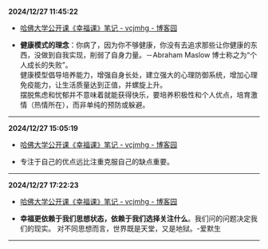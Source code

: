 
**2024/12/27 11:45:22**

- [哈佛大学公开课《幸福课》笔记 - vcjmhg - 博客园](https://www.cnblogs.com/goWithHappy/p/the-course-of-happiness.html#%E7%AC%AC%E4%BA%8C%E5%8D%81%E8%AE%B2-%E5%B9%B8%E7%A6%8F%E4%B8%8E%E5%B9%BD%E9%BB%98)

- <strong>健康模式的理念</strong>：你病了，因为你不够健康，你没有去追求那些让你健康的东西，没做到自我实现，削弱了自身力量。－Abraham Maslow 博士称之为“个人成长的失败”。<br>
健康模型倡导培养能力，增强自身长处，建立强大的心理防御系统，增加心理免疫能力，让生活质量达到正值，并螺旋上升。<br>
摆脱焦虑和忧郁并不意味着就能获得快乐，要培养积极性和个人优点，培育激情（热情所在），而非单纯的预防或躲避。


---


**2024/12/27 15:05:19**

- [哈佛大学公开课《幸福课》笔记 - vcjmhg - 博客园](https://www.cnblogs.com/goWithHappy/p/the-course-of-happiness.html#%E7%AC%AC%E4%BA%8C%E5%8D%81%E8%AE%B2-%E5%B9%B8%E7%A6%8F%E4%B8%8E%E5%B9%BD%E9%BB%98)

- 专注于自己的优点远比注重克服自己的缺点重要。


---


**2024/12/27 17:22:23**

- [哈佛大学公开课《幸福课》笔记 - vcjmhg - 博客园](https://www.cnblogs.com/goWithHappy/p/the-course-of-happiness.html#%E7%AC%AC%E4%BA%8C%E5%8D%81%E8%AE%B2-%E5%B9%B8%E7%A6%8F%E4%B8%8E%E5%B9%BD%E9%BB%98)

- <strong>幸福更依赖于我们思想状态，依赖于我们选择关注什么</strong>。我们问的问题决定我们的现实。 对不同思想而言，世界既是天堂，又是地狱。-爱默生


---

